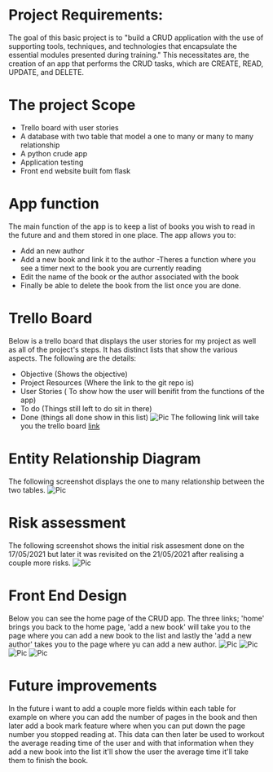 # Project Requirements:
The goal of this basic project is to "build a CRUD application with the use of supporting tools, techniques, and technologies that encapsulate the essential modules presented during training." This necessitates are, the creation of an app that performs the CRUD tasks, which are CREATE, READ, UPDATE, and DELETE.

# The project Scope
- Trello board with user stories
- A database with two table that model a one to many or many to many relationship 
- A python crude app 
- Application testing 
- Front end website built fom flask

# App function
The main function of the app is to keep a list of books you wish to read in the future and and them stored in one place. The app allows you to:
- Add an new author
- Add a new book and link it to the author
-Theres a function where you see a timer next to the book you are currently reading 
- Edit the name of the book or the author associated with the book 
- Finally be able to delete the book from the list once you are done.

# Trello Board
Below is a trello board that displays the user stories for my project as well as all of the project's steps. It has distinct lists that show the various aspects. The following are the details:
- Objective (Shows the objective)
- Project Resources (Where the link to the git repo is)
- User Stories ( To show how the user will benifit from the functions of the app)
- To do (Things still left to do sit in there)
- Done (things all done show in this list)
![Pic]()
The following link will take you the trello board [link](https://trello.com/b/yFrmtIaw/reading-list) 

# Entity Relationship Diagram 
The following screenshot displays the one to many relationship between the two tables. 
![Pic]()
# Risk assessment
The following screenshot shows the initial risk assesment done on the 17/05/2021 but later it was revisited on the 21/05/2021 after realising a couple more risks.
![Pic]()
# Front End Design
Below you can see the home page of the CRUD app. The three links; 'home' brings you back to the home page, 'add a new book' will take you to the page where you can add a new book to the list and lastly the 'add a new author' takes you to the page where yu can add a new author.
![Pic]()
![Pic]()
![Pic]()
![Pic]()
# Future improvements 
In the future i want to add a couple more fields within each table for example on where you can add the number of pages in the book and then later add a book mark feature where when you can put down the page number you stopped reading at. This data can then later be used to workout the average reading time of the user and with that information when they add a new book into the list it'll show the user the average time it'll take them to finish the book.